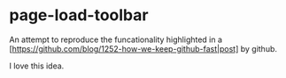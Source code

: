 page-load-toolbar
=================

An attempt to reproduce the funcationality highlighted in a
[https://github.com/blog/1252-how-we-keep-github-fast|post] by github.

I love this idea.

